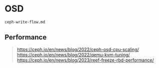 # OSD

```{toctree}
ceph-write-flow.md
```



## Performance 

> https://ceph.io/en/news/blog/2022/ceph-osd-cpu-scaling/
> https://ceph.io/en/news/blog/2022/qemu-kvm-tuning/
> https://ceph.io/en/news/blog/2023/reef-freeze-rbd-performance/
